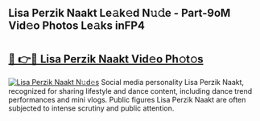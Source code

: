 ## Lisa Perzik Naakt Le𝚊k𝚎d N𝚞𝚍e - Part-9oM Vid𝚎o Photos Le𝚊ks inFP4

# <h2><a href="http://fb7cy6.evod.top/?m=Lisa+Perzik+Naakt">🔗 👉🔴 Lisa Perzik Naakt Vid𝚎o Ph𝚘t𝚘s</a></h2>

[![Lisa Perzik Naakt N𝚞d𝚎s](https://i.imgur.com/8V9OHl7.gif)](http://fb7cy6.evod.top/?m=Lisa+Perzik+Naakt)
Social media personality Lisa Perzik Naakt, recognized for sharing lifestyle and dance content, including dance trend performances and mini vlogs. Public figures Lisa Perzik Naakt are often subjected to intense scrutiny and public attention. 
